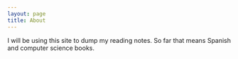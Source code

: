 ```yaml
---
layout: page
title: About
---
```


I will be using this site to dump my reading notes. So far that means Spanish
and computer science books.
